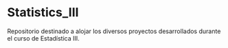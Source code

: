 # Statistics_III
Repositorio destinado a alojar los diversos proyectos desarrollados durante el curso de Estadística III. 
